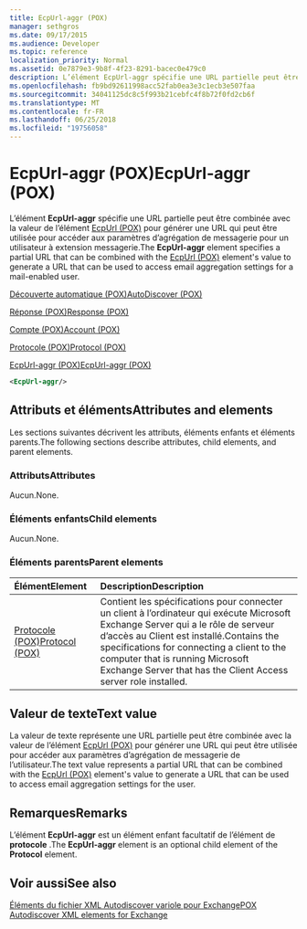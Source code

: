 ```yaml
---
title: EcpUrl-aggr (POX)
manager: sethgros
ms.date: 09/17/2015
ms.audience: Developer
ms.topic: reference
localization_priority: Normal
ms.assetid: 0e7879e3-9b8f-4f23-8291-bacec0e479c0
description: L’élément EcpUrl-aggr spécifie une URL partielle peut être combinée avec la valeur de l’élément EcpUrl (POX) pour générer une URL qui peut être utilisée pour accéder aux paramètres d’agrégation de messagerie pour un utilisateur à extension messagerie.
ms.openlocfilehash: fb9bd92611998acc52fab0ea3e3c1ecb3e507faa
ms.sourcegitcommit: 34041125dc8c5f993b21cebfc4f8b72f0fd2cb6f
ms.translationtype: MT
ms.contentlocale: fr-FR
ms.lasthandoff: 06/25/2018
ms.locfileid: "19756058"
---
```

# <a name="ecpurl-aggr-pox"></a><span data-ttu-id="16953-103">EcpUrl-aggr (POX)</span><span class="sxs-lookup"><span data-stu-id="16953-103">EcpUrl-aggr (POX)</span></span>

<span data-ttu-id="16953-104">L’élément **EcpUrl-aggr** spécifie une URL partielle peut être combinée avec la valeur de l’élément [EcpUrl (POX)](ecpurl-pox.md) pour générer une URL qui peut être utilisée pour accéder aux paramètres d’agrégation de messagerie pour un utilisateur à extension messagerie.</span><span class="sxs-lookup"><span data-stu-id="16953-104">The **EcpUrl-aggr** element specifies a partial URL that can be combined with the [EcpUrl (POX)](ecpurl-pox.md) element's value to generate a URL that can be used to access email aggregation settings for a mail-enabled user.</span></span> 
  
[<span data-ttu-id="16953-105">Découverte automatique (POX)</span><span class="sxs-lookup"><span data-stu-id="16953-105">AutoDiscover (POX)</span></span>](autodiscover-pox.md)
  
[<span data-ttu-id="16953-106">Réponse (POX)</span><span class="sxs-lookup"><span data-stu-id="16953-106">Response (POX)</span></span>](response-pox.md)
  
[<span data-ttu-id="16953-107">Compte (POX)</span><span class="sxs-lookup"><span data-stu-id="16953-107">Account (POX)</span></span>](account-pox.md)
  
[<span data-ttu-id="16953-108">Protocole (POX)</span><span class="sxs-lookup"><span data-stu-id="16953-108">Protocol (POX)</span></span>](protocol-pox.md)
  
[<span data-ttu-id="16953-109">EcpUrl-aggr (POX)</span><span class="sxs-lookup"><span data-stu-id="16953-109">EcpUrl-aggr (POX)</span></span>](ecpurl-aggr-pox.md)
  
```XML
<EcpUrl-aggr/>
```

## <a name="attributes-and-elements"></a><span data-ttu-id="16953-110">Attributs et éléments</span><span class="sxs-lookup"><span data-stu-id="16953-110">Attributes and elements</span></span>

<span data-ttu-id="16953-111">Les sections suivantes décrivent les attributs, éléments enfants et éléments parents.</span><span class="sxs-lookup"><span data-stu-id="16953-111">The following sections describe attributes, child elements, and parent elements.</span></span>
  
### <a name="attributes"></a><span data-ttu-id="16953-112">Attributs</span><span class="sxs-lookup"><span data-stu-id="16953-112">Attributes</span></span>

<span data-ttu-id="16953-113">Aucun.</span><span class="sxs-lookup"><span data-stu-id="16953-113">None.</span></span>
  
### <a name="child-elements"></a><span data-ttu-id="16953-114">Éléments enfants</span><span class="sxs-lookup"><span data-stu-id="16953-114">Child elements</span></span>

<span data-ttu-id="16953-115">Aucun.</span><span class="sxs-lookup"><span data-stu-id="16953-115">None.</span></span>
  
### <a name="parent-elements"></a><span data-ttu-id="16953-116">Éléments parents</span><span class="sxs-lookup"><span data-stu-id="16953-116">Parent elements</span></span>

|<span data-ttu-id="16953-117">**Élément**</span><span class="sxs-lookup"><span data-stu-id="16953-117">**Element**</span></span>|<span data-ttu-id="16953-118">**Description**</span><span class="sxs-lookup"><span data-stu-id="16953-118">**Description**</span></span>|
|:-----|:-----|
|[<span data-ttu-id="16953-119">Protocole (POX)</span><span class="sxs-lookup"><span data-stu-id="16953-119">Protocol (POX)</span></span>](protocol-pox.md) <br/> |<span data-ttu-id="16953-120">Contient les spécifications pour connecter un client à l’ordinateur qui exécute Microsoft Exchange Server qui a le rôle de serveur d’accès au Client est installé.</span><span class="sxs-lookup"><span data-stu-id="16953-120">Contains the specifications for connecting a client to the computer that is running Microsoft Exchange Server that has the Client Access server role installed.</span></span>  <br/> |
   
## <a name="text-value"></a><span data-ttu-id="16953-121">Valeur de texte</span><span class="sxs-lookup"><span data-stu-id="16953-121">Text value</span></span>

<span data-ttu-id="16953-122">La valeur de texte représente une URL partielle peut être combinée avec la valeur de l’élément [EcpUrl (POX)](ecpurl-pox.md) pour générer une URL qui peut être utilisée pour accéder aux paramètres d’agrégation de messagerie de l’utilisateur.</span><span class="sxs-lookup"><span data-stu-id="16953-122">The text value represents a partial URL that can be combined with the [EcpUrl (POX)](ecpurl-pox.md) element's value to generate a URL that can be used to access email aggregation settings for the user.</span></span> 
  
## <a name="remarks"></a><span data-ttu-id="16953-123">Remarques</span><span class="sxs-lookup"><span data-stu-id="16953-123">Remarks</span></span>

<span data-ttu-id="16953-124">L’élément **EcpUrl-aggr** est un élément enfant facultatif de l’élément de **protocole** .</span><span class="sxs-lookup"><span data-stu-id="16953-124">The **EcpUrl-aggr** element is an optional child element of the **Protocol** element.</span></span> 
  
## <a name="see-also"></a><span data-ttu-id="16953-125">Voir aussi</span><span class="sxs-lookup"><span data-stu-id="16953-125">See also</span></span>



[<span data-ttu-id="16953-126">Éléments du fichier XML Autodiscover variole pour Exchange</span><span class="sxs-lookup"><span data-stu-id="16953-126">POX Autodiscover XML elements for Exchange</span></span>](pox-autodiscover-xml-elements-for-exchange.md)

